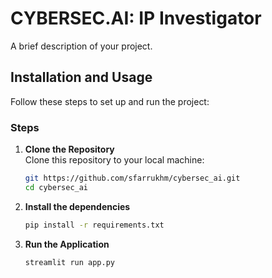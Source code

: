 # CYBERSEC.AI:  IP Investigator

A brief description of your project.

## Installation and Usage

Follow these steps to set up and run the project:

### Steps

1. **Clone the Repository**  
   Clone this repository to your local machine:  
   
   ```bash
   git https://github.com/sfarrukhm/cybersec_ai.git
   cd cybersec_ai
   ```

2. **Install the dependencies**
   
   ```bash
   pip install -r requirements.txt
   ```

3. **Run the Application**
   
   ```bash
   streamlit run app.py
   ```